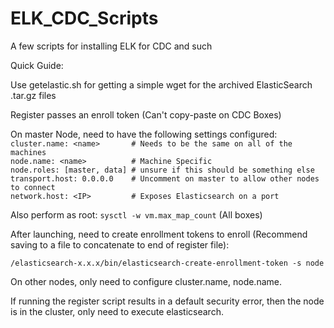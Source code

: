 # ELK_CDC_Scripts
A few scripts for installing ELK for CDC and such

Quick Guide:

Use getelastic.sh for getting a simple wget for the archived ElasticSearch .tar.gz files

Register passes an enroll token (Can't copy-paste on CDC Boxes)

On master Node, need to have the following settings configured: \
`cluster.name: <name>       # Needs to be the same on all of the machines`  \
`node.name: <name>          # Machine Specific` \
`node.roles: [master, data] # unsure if this should be something else` \
`transport.host: 0.0.0.0    # Uncomment on master to allow other nodes to connect` \
`network.host: <IP>         # Exposes Elasticsearch on a port` 

Also perform as root: `sysctl -w vm.max_map_count` (All boxes)

After launching, need to create enrollment tokens to enroll (Recommend saving to a file to concatenate to end of register file):

`/elasticsearch-x.x.x/bin/elasticsearch-create-enrollment-token -s node`

On other nodes, only need to configure cluster.name, node.name.

If running the register script results in a default security error, then the node is in the cluster, only need to execute elasticsearch.
